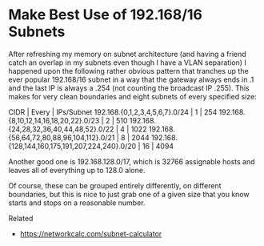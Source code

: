 # Make Best Use of 192.168/16 Subnets

After refreshing my memory on subnet architecture (and having a friend
catch an overlap in my subnets even though I have a VLAN separation) I
happened upon the following rather obvious pattern that tranches up the
ever popular 192.168/16 subnet in a way that the gateway always ends in
.1 and the last IP is always a .254 (not counting the broadcast IP
.255). This makes for very clean boundaries and eight subnets of every
specified size:

CIDR                                           | Every | IPs/Subnet
192.168.{0,1,2,3,4,5,6,7}.0/24                 | 1     | 254
192.168.{8,10,12,14,16,18,20,22}.0/23          | 2     | 510
192.168.{24,28,32,36,40,44,48,52}.0/22         | 4     | 1022
192.168.{56,64,72,80,88,96,104,112}.0/21       | 8     | 2044
192.168.{128,144,160,175,191,207,224,240}.0/20 | 16    | 4094

Another good one is 192.168.128.0/17, which is 32766 assignable hosts and
leaves all of everything up to 128.0 alone.

Of course, these can be grouped entirely differently, on different
boundaries, but this is nice to just grab one of a given size that you
know starts and stops on a reasonable number.

Related

* https://networkcalc.com/subnet-calculator

